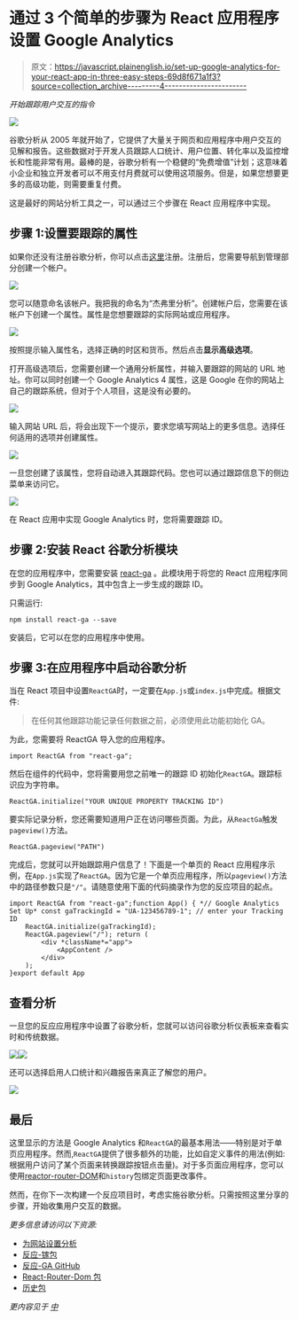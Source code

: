 # 通过 3 个简单的步骤为 React 应用程序设置 Google Analytics

> 原文：<https://javascript.plainenglish.io/set-up-google-analytics-for-your-react-app-in-three-easy-steps-69d8f671a1f3?source=collection_archive---------4----------------------->

*开始跟踪用户交互的指令*

![](img/84060626d46b507e86c97a943ea3f99c.png)

谷歌分析从 2005 年就开始了，它提供了大量关于网页和应用程序中用户交互的见解和报告。这些数据对于开发人员跟踪人口统计、用户位置、转化率以及监控增长和性能非常有用。最棒的是，谷歌分析有一个稳健的“免费增值”计划；这意味着小企业和独立开发者可以不用支付月费就可以使用这项服务。但是，如果您想要更多的高级功能，则需要重复付费。

这是最好的网站分析工具之一，可以通过三个步骤在 React 应用程序中实现。

## 步骤 1:设置要跟踪的属性

如果你还没有注册谷歌分析，你可以点击[这里](https://analytics.google.com/)注册。注册后，您需要导航到管理部分创建一个帐户。

![](img/3b4388dd2e1fee8c2075ccc495fef694.png)

您可以随意命名该帐户。我把我的命名为“杰弗里分析”。创建帐户后，您需要在该帐户下创建一个属性。属性是您想要跟踪的实际网站或应用程序。

![](img/5215e3701752435b4443d7b4d63c407c.png)

按照提示输入属性名，选择正确的时区和货币。然后点击**显示高级选项**。

打开高级选项后，您需要创建一个通用分析属性，并输入要跟踪的网站的 URL 地址。你可以同时创建一个 Google Analytics 4 属性，这是 Google 在你的网站上自己的跟踪系统，但对于个人项目，这是没有必要的。

![](img/7b24468638ad176381d1ab13afd4b5b1.png)

输入网站 URL 后，将会出现下一个提示，要求您填写网站上的更多信息。选择任何适用的选项并创建属性。

![](img/270b8dcd4bd5da841c7e762a53e3ebbf.png)

一旦您创建了该属性，您将自动进入其跟踪代码。您也可以通过跟踪信息下的侧边菜单来访问它。

![](img/d01b8a5d3a38a78b00ae96bd18ee9dfb.png)

在 React 应用中实现 Google Analytics 时，您将需要跟踪 ID。

## 步骤 2:安装 React 谷歌分析模块

在您的应用程序中，您需要安装 [react-ga](https://www.npmjs.com/package/react-ga) 。此模块用于将您的 React 应用程序同步到 Google Analytics，其中包含上一步生成的跟踪 ID。

只需运行:

```
npm install react-ga --save
```

安装后，它可以在您的应用程序中使用。

## 步骤 3:在应用程序中启动谷歌分析

当在 React 项目中设置`ReactGA`时，一定要在`App.js`或`index.js`中完成。根据文件:

> 在任何其他跟踪功能记录任何数据之前，必须使用此功能初始化 GA。

为此，您需要将 ReactGA 导入您的应用程序。

```
import ReactGA from "react-ga";
```

然后在组件的代码中，您将需要用您之前唯一的跟踪 ID 初始化`ReactGA`。跟踪标识应为字符串。

```
ReactGA.initialize("YOUR UNIQUE PROPERTY TRACKING ID")
```

要实际记录分析，您还需要知道用户正在访问哪些页面。为此，从`ReactGa`触发`pageview()`方法。

```
ReactGA.pageview("PATH")
```

完成后，您就可以开始跟踪用户信息了！下面是一个单页的 React 应用程序示例，在`App.js`实现了`ReactGA`。因为它是一个单页应用程序，所以`pageview()`方法中的路径参数只是`"/"`。请随意使用下面的代码摘录作为您的反应项目的起点。

```
import ReactGA from "react-ga";function App() { *// Google Analytics Set Up* const gaTrackingId = "UA-123456789-1"; // enter your Tracking ID
    ReactGA.initialize(gaTrackingId);
    ReactGA.pageview("/"); return (
        <div *className*="app">
            <AppContent />
        </div>
    );
}export default App
```

## 查看分析

一旦您的反应应用程序中设置了谷歌分析，您就可以访问谷歌分析仪表板来查看实时和传统数据。

![](img/bf93b047e2ea7ea0dd2d8bdcd2b2b565.png)![](img/f1fa376cc7ae82e1d3c333c0ece8033f.png)

还可以选择启用人口统计和兴趣报告来真正了解您的用户。

![](img/65e94ea343fb7ab5ca8cf0a75c8e384a.png)

## 最后

这里显示的方法是 Google Analytics 和`ReactGA`的最基本用法——特别是对于单页应用程序。然而,`ReactGA`提供了很多额外的功能，比如自定义事件的用法(例如:根据用户访问了某个页面来转换跟踪按钮点击量)。对于多页面应用程序，您可以使用[reactor-router-DOM](https://www.npmjs.com/package/react-router-dom)和`history`包绑定页面更改事件。

然而，在你下一次构建一个反应项目时，考虑实施谷歌分析。只需按照这里分享的步骤，开始收集用户交互的数据。

*更多信息请访问以下资源:*

*   [为网站设置分析](https://support.google.com/analytics/answer/10269537?ref_topic=1009620)
*   [反应-镓包](https://www.npmjs.com/package/react-ga)
*   [反应-GA GitHub](https://github.com/react-ga/react-ga)
*   [React-Router-Dom 包](https://www.npmjs.com/package/react-router-dom)
*   [历史包](https://www.npmjs.com/package/history)

*更内容见于* [*中*](http://plainenglish.io/)